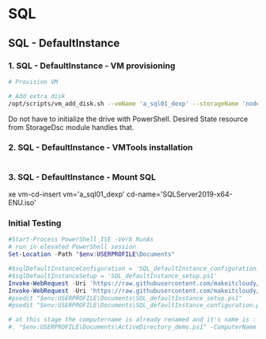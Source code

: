 # SQL

## SQL - DefaultInstance

### 1. SQL - DefaultInstance -  VM provisioning

```bash
# Provision VM

# Add extra disk
/opt/scripts/vm_add_disk.sh --vmName 'a_sql01_dexp' --storageName 'node4_hdd_sdc_lsi' --diskName 'a_sql01_dexp_SDrive' --deviceId 4 --diskGB 10  --description 'a_sql01_dexp_SdataDrive'
```

Do not have to initialize the drive with PowerShell. Desired State resource from StorageDsc module handles that.


### 2. SQL - DefaultInstance - VMTools installation

```

```

### 3. SQL - DefaultInstance - Mount SQL

xe vm-cd-insert vm='a_sql01_dexp' cd-name='SQLServer2019-x64-ENU.iso'

### Initial Testing

```powershell
#Start-Process PowerShell_ISE -Verb RunAs
# run in elevated PowerShell session
Set-Location -Path "$env:USERPROFILE\Documents"

#$sqlDefaultInstanceConfiguration = 'SQL_defaultInstance_configuration.ps1'
#$sqlDefaultInstanceSetup = 'SQL_defaultInstance_setup.ps1'
Invoke-WebRequest -Uri 'https://raw.githubusercontent.com/makeitcloudy/HomeLab/feature/007_DesiredStateConfiguration/009_SQL/SQL_defaultInstance_configuration.ps1' -OutFile "$env:USERPROFILE\Documents\SQL_defaultInstance_configuration.ps1" -Verbose
Invoke-WebRequest -Uri 'https://raw.githubusercontent.com/makeitcloudy/HomeLab/feature/007_DesiredStateConfiguration/009_SQL/SQL_defaultInstance_setup.ps1' -OutFile "$env:USERPROFILE\Documents\SQL_defaultInstance_setup.ps1" -Verbose
#psedit "$env:USERPROFILE\Documents\SQL_defaultInstance_setup.ps1"
#psedit "$env:USERPROFILE\Documents\SQL_defaultInstance_configuration.ps1"

# at this stage the computername is already renamed and it's name is : dc01
#. "$env:USERPROFILE\Documents\ActiveDirectory_demo.ps1" -ComputerName $env:Computername
```